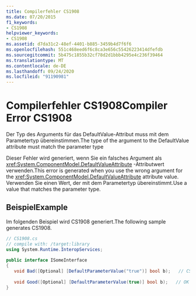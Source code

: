 ```yaml
---
title: Compilerfehler CS1908
ms.date: 07/20/2015
f1_keywords:
- CS1908
helpviewer_keywords:
- CS1908
ms.assetid: d7da31c2-48ef-4401-b885-3459b4d7f6f6
ms.openlocfilehash: 551c468eed6f6c8ca3e656c55426223414dfefdb
ms.sourcegitcommit: 5b475c1855b32cf78d2d1bbb4295e4c236f39464
ms.translationtype: MT
ms.contentlocale: de-DE
ms.lasthandoff: 09/24/2020
ms.locfileid: "91190981"
---
```

# <a name="compiler-error-cs1908"></a><span data-ttu-id="b0032-102">Compilerfehler CS1908</span><span class="sxs-lookup"><span data-stu-id="b0032-102">Compiler Error CS1908</span></span>

<span data-ttu-id="b0032-103">Der Typ des Arguments für das DefaultValue-Attribut muss mit dem Parametertyp übereinstimmen.</span><span class="sxs-lookup"><span data-stu-id="b0032-103">The type of the argument to the DefaultValue attribute must match the parameter type</span></span>  
  
 <span data-ttu-id="b0032-104">Dieser Fehler wird generiert, wenn Sie ein falsches Argument als <xref:System.ComponentModel.DefaultValueAttribute> -Attributwert verwenden.</span><span class="sxs-lookup"><span data-stu-id="b0032-104">This error is generated when you use the wrong argument for the <xref:System.ComponentModel.DefaultValueAttribute> attribute value.</span></span> <span data-ttu-id="b0032-105">Verwenden Sie einen Wert, der mit dem Parametertyp übereinstimmt.</span><span class="sxs-lookup"><span data-stu-id="b0032-105">Use a value that matches the parameter type.</span></span>  
  
## <a name="example"></a><span data-ttu-id="b0032-106">Beispiel</span><span class="sxs-lookup"><span data-stu-id="b0032-106">Example</span></span>  

 <span data-ttu-id="b0032-107">Im folgenden Beispiel wird CS1908 generiert.</span><span class="sxs-lookup"><span data-stu-id="b0032-107">The following sample generates CS1908.</span></span>  
  
```csharp  
// CS1908.cs  
// compile with: /target:library  
using System.Runtime.InteropServices;  
  
public interface ISomeInterface  
{  
   void Bad([Optional] [DefaultParameterValue("true")] bool b);   // CS1908  
  
   void Good([Optional] [DefaultParameterValue(true)] bool b);   // OK  
}  
```
